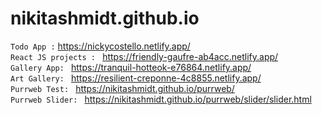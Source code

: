 # nikitashmidt.github.io

`Todo App :` https://nickycostello.netlify.app/  <br>
`React JS projects : ` https://friendly-gaufre-ab4acc.netlify.app/ <br>
`Gallery App: ` https://tranquil-hotteok-e76864.netlify.app/ <br>
`Art Gallery: ` https://resilient-creponne-4c8855.netlify.app/ <br>
`Purrweb Test: ` https://nikitashmidt.github.io/purrweb/ <br>
`Purrweb Slider: ` https://nikitashmidt.github.io/purrweb/slider/slider.html
